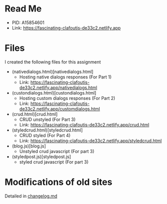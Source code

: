 # Read Me
- PID: A15854601
- Link: https://fascinating-clafoutis-de33c2.netlify.app

# Files
I created the following files for this assignment
- (nativedialogs.html)[nativedialogs.html]
    - Hosting native dialogs responses (For Part 1)
    - Link: https://fascinating-clafoutis-de33c2.netlify.app/nativedialogs.html
- (custondialogs.html)[custondialogs.html]
    - Hosting custom dialogs responses (For Part 2)
    - Link: https://fascinating-clafoutis-de33c2.netlify.app/customdialogs.html
- (crud.html)[crud.html]
    - CRUD unstyled (For Part 3)
    - Link: https://fascinating-clafoutis-de33c2.netlify.app/crud.html
- (styledcrud.html)[styledcrud.html]
    - CRUD styled (For Part 4)
    - Link: https://fascinating-clafoutis-de33c2.netlify.app/styledcrud.html
- (blog.js)[blog.js]
    - Unstyled crud javascript (For part 3)
- (styledpost.js)[styledpost.js]
    - styled crud javascript (For part 3)

# Modifications of old sites
Detailed in [changelog.md](changelog.md)


